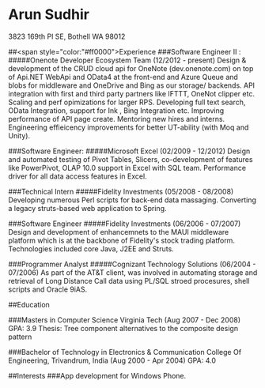 Arun Sudhir
===========
3823 169th Pl SE,
Bothell WA 98012

##<span style="color:"#ff0000">Experience<span>
###Software Engineer II : 
#####Onenote Developer Ecosystem Team (12/2012 - present)
Design & development of the CRUD cloud api for OneNote (dev.onenote.com) on top of Api.NET WebApi and OData4 at 
the front-end and Azure Queue and blobs for middleware and OneDrive and Bing as our storage/ backends.
API integration with first and third party partners like IFTTT, OneNot clipper etc. Scaling and perf opimizations 
for larger RPS. Developing full text search, OData Integration, support for Ink , Bing Integration etc. Improving
performance of API page create. Mentoring new hires and interns. Engineering effieicency improvements for better 
UT-ability (with Moq and Unity).

###Software Engineer: 
#####Microsoft Excel (02/2009 - 12/2012)
Design and automated testing of Pivot Tables, Slicers, co-development of features like PowerPivot, OLAP 10.0 
support in Excel with SQL team. Performance driver for all data access features in Excel.

###Technical Intern
#####Fidelity Investments (05/2008 - 08/2008)
Developing numerous Perl scripts for back-end data massaging. Converting a legacy struts-based web application 
to Spring.

###Software Engineer
#####Fidelity Investments (06/2006 - 07/2007)
Design and development of enhancemnets to the MAUI middleware platform which is at the backbone of Fidelity's stock
trading platform. Technologies included core Java, J2EE and Struts.

###Programmer Analyst
#####Cognizant Technology Solutions (06/2004 - 07/2006)
As part of the AT&T client, was involved in automating storage and retrieval of Long Distance Call data using PL/SQL
stroed procesures, shell scripts and Oracle 9iAS.

##Education

###Masters in Computer Science 
Virginia Tech (Aug 2007 - Dec 2008) GPA: 3.9
Thesis: Tree component alternatives to the composite design pattern

###Bachelor of Technology in Electronics & Communication
College Of Engineering, Trivandrum, India (Aug 2000 - Apr 2004) GPA: 4.0

##Interests
###App development for Windows Phone. 